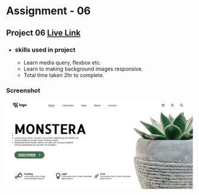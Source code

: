 # Assignment - 06

## Project 06 [Live Link](https://full-stack-js-projects-06.netlify.app/)

- ### skills used in project
  - Learn media query, flexbox etc.
  - Learn to making background images responsive.
  - Total time taken 2hr to complete.
### Screenshot
![assignment 06](plant-home-page.png)
